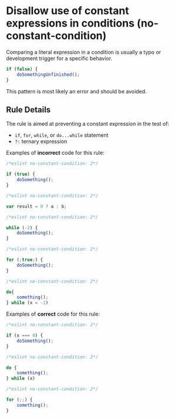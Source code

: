 # Disallow use of constant expressions in conditions (no-constant-condition)

Comparing a literal expression in a condition is usually a typo or development trigger for a specific behavior.

```js
if (false) {
    doSomethingUnfinished();
}
```

This pattern is most likely an error and should be avoided.

## Rule Details

The rule is aimed at preventing a constant expression in the test of:

* `if`, `for`, `while`, or `do...while` statement
* `?:` ternary expression

Examples of **incorrect** code for this rule:

```js
/*eslint no-constant-condition: 2*/

if (true) {
    doSomething();
}
```

```js
/*eslint no-constant-condition: 2*/

var result = 0 ? a : b;
```

```js
/*eslint no-constant-condition: 2*/

while (-2) {
    doSomething();
}
```

```js
/*eslint no-constant-condition: 2*/

for (;true;) {
    doSomething();
}
```

```js
/*eslint no-constant-condition: 2*/

do{
    something();
} while (x = -1)
```

Examples of **correct** code for this rule:

```js
/*eslint no-constant-condition: 2*/

if (x === 0) {
    doSomething();
}
```

```js
/*eslint no-constant-condition: 2*/

do {
    something();
} while (x)
```

```js
/*eslint no-constant-condition: 2*/

for (;;) {
    something();
}
```
